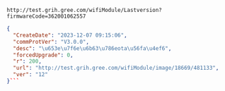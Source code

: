 `http://test.grih.gree.com/wifiModule/Lastversion?firmwareCode=362001062557`

```json
{
  "CreateDate": "2023-12-07 09:15:06",
  "commProtVer": "V3.0.0",
  "desc": "\u653e\u7f6e\u6b63\u786eota\u56fa\u4ef6",
  "forcedUpgrade": 0,
  "r": 200,
  "url": "http://test.grih.gree.com/wifiModule/image/18669/481133",
  "ver": "12"
}```
